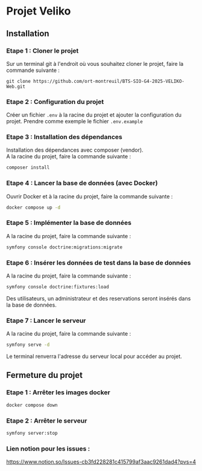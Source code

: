 # Projet Veliko

## Installation

### Etape 1 : Cloner le projet

Sur un terminal git à l'endroit où vous souhaitez cloner le projet, faire la commande suivante  :

```
git clone https://github.com/ort-montreuil/BTS-SIO-G4-2025-VELIKO-Web.git
```

### Etape 2 : Configuration du projet

Créer un fichier `.env` à la racine du projet et ajouter la configuration du projet.
Prendre comme exemple le fichier `.env.example`

### Etape 3 : Installation des dépendances

Installation des dépendances avec composer (vendor).  
A la racine du projet, faire la commande suivante :
```bash
composer install
```

### Etape 4 : Lancer la base de données (avec Docker)

Ouvrir Docker et à la racine du projet, faire la commande suivante :
```bash
docker compose up -d
```
### Etape 5 : Implémenter la base de données

A la racine du projet, faire la commande suivante :
```bash
symfony console doctrine:migrations:migrate
```

### Etape 6 : Insérer les données de test dans la base de données

A la racine du projet, faire la commande suivante :
```bash
symfony console doctrine:fixtures:load
```

Des utilisateurs, un administrateur et des reservations seront insérés dans la base de données.

### Etape 7 : Lancer le serveur

A la racine du projet, faire la commande suivante :
```bash
symfony serve -d
```
Le terminal renverra l'adresse du serveur local pour accéder au projet.

## Fermeture du projet

### Etape 1 : Arrêter les images docker 
``` bash
docker compose down 
```
### Etape 2 : Arrêter le serveur 
``` bash
symfony server:stop 
```


### Lien notion pour les issues :
https://www.notion.so/Issues-cb3fd228281c415799af3aac9261dad4?pvs=4
